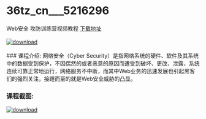 # 36tz_cn___5216296
Web安全 攻防训练营视频教程
[下载地址](http://www.36tz.cn/article/5216296 "下载地址")
<br/></br>[![download](http://36tz.cn/muke_img/2020_11_1-75-300x216.png "下载地址")](http://www.36tz.cn/article/5216296 "下载地址")
<br/></br>### 课程介绍:
网络安全（Cyber Security）是指网络系统的硬件、软件及其系统中的数据受到保护，不因偶然的或者恶意的原因而遭受到破坏、更改、泄露，系统连续可靠正常地运行，网络服务不中断，而其中Web业务的迅速发展也引起黑客们的强烈关注，接踵而至的就是Web安全威胁的凸显。

### 课程截图:
[![download](http://36tz.cn/muke_img/2020_11_2-74.png "下载地址")](http://www.36tz.cn/article/5216296 "下载地址")
